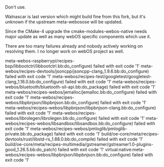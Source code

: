 Don't use.

Walnascar is last version which might build fine from this fork, but
it's unknown if the upstream meta-webosose will be updated.

Since the CMake-4 upgrade the cmake-modules-webos-native needs major
update as well as many webOS specific components which use it.

There are too many failures already and nobody actively working
on resolving them. I no longer work on webOS project as well.

meta-webos-raspberrypi/recipes-bsp/libbootctrl/libbootctrl.bb:do_configure) failed with exit code '1'
meta-webos/recipes-devtools/jsoncpp/jsoncpp-clang_1.9.6.bb:do_configure) failed with exit code '1'
meta-webos/recipes-test/googletest/googletest-clang_1.16.0.bb:do_configure) failed with exit code '1'
meta-webos/recipes-webos/bluetooth/bluetooth-sil-api.bb:do_package) failed with exit code '1'
meta-webos/recipes-webos/jemalloc/jemalloc.bb:do_configure) failed with exit code '1'
meta-webos/recipes-webos/libpbnjson/libpbnjson.bb:do_configure) failed with exit code '1'
meta-webos/recipes-webos/libpbnjson/libpbnjson-clang.bb:do_configure) failed with exit code '1'
meta-webos/recipes-webos/librolegen/librolegen.bb:do_configure) failed with exit code '1'
meta-webos/recipes-webos/libsandbox/libsandbox.bb:do_configure) failed with exit code '1'
meta-webos/recipes-webos/pmloglib/pmloglib-private.bb:do_package) failed with exit code '1'
build/oe-core/meta/recipes-devtools/rust/libstd-rs_1.88.0.bb:do_compile) failed with exit code '1'
build/oe-core/meta/recipes-multimedia/gstreamer/gstreamer1.0-plugins-good_1.26.5.bb:do_patch) failed with exit code '1'
virtual:native:meta-webos/recipes-webos/libpbnjson/libpbnjson.bb:do_configure) failed with exit code '1'
